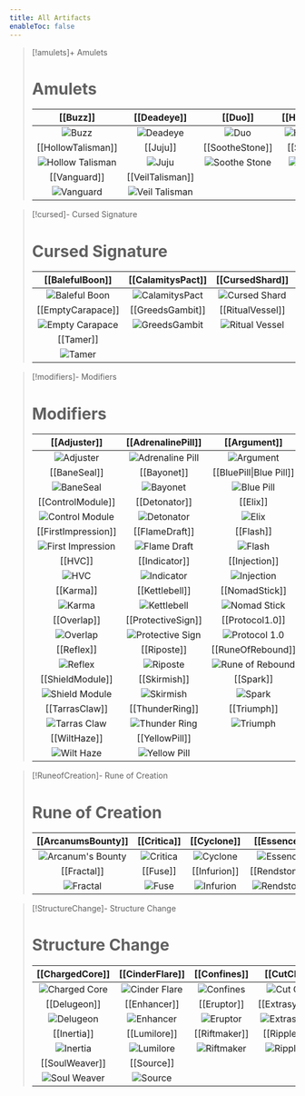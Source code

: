 ```yaml
---
title: All Artifacts
enableToc: false
---
```


> [!amulets]+ Amulets
> # Amulets
> | [[Buzz]] | [[Deadeye]] | [[Duo]] | [[HeatConcentrate]] |
> |:---:|:---:|:---:|:---:|
> | ![Buzz](Buzz.png) | ![Deadeye](Deadeye.png) | ![Duo](Duo.png) | ![Heat Concentrate](Heat%20Concentrate.png) |
> | [[HollowTalisman]] | [[Juju]] | [[SootheStone]] | [[SwarmPendant]] |
> | ![Hollow Talisman](HollowTalisman_Icon.png) | ![Juju](Juju.png) | ![Soothe Stone](Soothe%20Stone.png) | ![Swarm Pendant](SwarmPendant_icon.png) |
> | [[Vanguard]] | [[VeilTalisman]] |  |  |
> | ![Vanguard](Vanguard.png) | ![Veil Talisman](Veil%20Talisman.png) |  |  |

> [!cursed]- Cursed Signature
> # Cursed Signature
> | [[BalefulBoon]] | [[CalamitysPact]] | [[CursedShard]] | [[Eminence]] |
> |:---:|:---:|:---:|:---:|
> | ![Baleful Boon](BalefulBoon.png) | ![CalamitysPact](Calamity_s%20Pact.png) | ![Cursed Shard](CursedShard_icon.png) | ![Eminence](Eminence_Icon.png) |
> | [[EmptyCarapace]] | [[GreedsGambit]] | [[RitualVessel]] | [[Superiority]] |
> | ![Empty Carapace](EmptyCarapace_Icon.png) | ![GreedsGambit](GreedsGambit.png) | ![Ritual Vessel](RitualVessel_icon.png) | ![Superiority](Superiority.png) |
> | [[Tamer]] |  |  |  |
> | ![Tamer](Tamer.png) |  |  |  |

> [!modifiers]- Modifiers
> # Modifiers
> | [[Adjuster]] | [[AdrenalinePill]] | [[Argument]] | [[BadMood]] |
> |:---:|:---:|:---:|:---:|
> | ![Adjuster](Adjuster.png) | ![Adrenaline Pill](Adrenaline%20pill_icon.png) | ![Argument](Argument.png) | ![Bad Mood](Bad_Mood.png) |
> | [[BaneSeal]] | [[Bayonet]] | [[BluePill\|Blue Pill]] | [[Cannonade]] |
> | ![BaneSeal](BaneSeal.png) | ![Bayonet](Bayonet.png) | ![Blue Pill](Blue_pill_icon.png) | ![Cannonade](Cannonade.png) |
> | [[ControlModule]] | [[Detonator]] | [[Elix]] | [[EternalHeart]] |
> | ![Control Module](Control_Module.png) | ![Detonator](Detonator.png) | ![Elix](Elix.png) | ![Eternal Heart](EternalHeart_Icon.png) |
> | [[FirstImpression]] | [[FlameDraft]] | [[Flash]] | [[Harmony]] |
> | ![First Impression](First_Impression.png) | ![Flame Draft](FlameDraft.png) | ![Flash](Flash_icon.png) | ![Harmony](Harmony.png) |
> | [[HVC]] | [[Indicator]] | [[Injection]] | [[Jade]] |
> | ![HVC](HVC.png) | ![Indicator](Indicator_icon.png) | ![Injection](Injection.png) | ![Jade](Jade.png) |
> | [[Karma]] | [[Kettlebell]] | [[NomadStick]] | [[OpalEye]] |
> | ![Karma](Karma.png) | ![Kettlebell](Kettlebell.png) | ![Nomad Stick](NomadStick_Icon.png) | ![Opal Eye](Opal%20eye_icon.png) |
> | [[Overlap]] | [[ProtectiveSign]] | [[Protocol1.0]] | [[Protocol2.0]] |
> | ![Overlap](Overlap.png) | ![Protective Sign](Protective_Sign.png) | ![Protocol 1.0](Protocol%201.0_icon.png) | ![Protocol 2.0](Protocol_2.0.png) |
> | [[Reflex]] | [[Riposte]] | [[RuneOfRebound]] | [[SecondWind]] |
> | ![Reflex](Reflex.png) | ![Riposte](Riposte.png) | ![Rune of Rebound](RuneOfRebound_Icon.png) | ![Second Wind](Second_Wind.png) |
> | [[ShieldModule]] | [[Skirmish]] | [[Spark]] | [[StringOfEli]] |
> | ![Shield Module](Shield_Module.png) | ![Skirmish](Skirmish.png) | ![Spark](Spark.png) | ![String of Eli](String_Of_Eli.png) |
> | [[TarrasClaw]] | [[ThunderRing]] | [[Triumph]] | [[VertebralImplant]] |
> | ![Tarras Claw](TarrasClaw.png) | ![Thunder Ring](Thunder_Ring.png) | ![Triumph](Triumph.png) | ![Vertebral Implant](Vertebral%20Implant_icon.png) |
> | [[WiltHaze]] | [[YellowPill]] |  |  |
> | ![Wilt Haze](WiltHaze.png) | ![Yellow Pill](Yellow%20pill_icon.png) |  |  |

> [!RuneofCreation]- Rune of Creation
> # Rune of Creation
> | [[ArcanumsBounty]] | [[Critica]] | [[Cyclone]] | [[Essence]] |
> |:---:|:---:|:---:|:---:|
> | ![Arcanum's Bounty](Arcanum_s%20Bounty.png) | ![Critica](Critica.png) | ![Cyclone](Cyclone.png) | ![Essence](Essence_Icon.png) |
> | [[Fractal]] | [[Fuse]] | [[Infurion]] | [[Rendstone]] |
> | ![Fractal](Fractal_Icon.png) | ![Fuse](Fuse_Icon.png) | ![Infurion](Infurion.png) | ![Rendstone](Rendstone.png) |

> [!StructureChange]- Structure Change
> # Structure Change
> | [[ChargedCore]] | [[CinderFlare]] | [[Confines]] | [[CutClout]] |
> |:---:|:---:|:---:|:---:|
> | ![Charged Core](/assets/Artifacts/structurechange/ChargedCore_Icon.png) | ![Cinder Flare](/assets/Artifacts/structurechange/CinderFlare.png) | ![Confines](/assets/Artifacts/structurechange/Confines_Icon.png) | ![Cut Clout](/assets/Artifacts/structurechange/CutClout.png) |
> | [[Delugeon]] | [[Enhancer]] | [[Eruptor]] | [[Extrasystole]] |
> | ![Delugeon](/assets/Artifacts/structurechange/Delugeon.png) | ![Enhancer](/assets/Artifacts/structurechange/Enhancer_Icon.png) | ![Eruptor](/assets/Artifacts/structurechange/Eruptor.png) | ![Extrasystole](/assets/Artifacts/structurechange/Extrasystole.png) |
> | [[Inertia]] | [[Lumilore]] | [[Riftmaker]] | [[Rippletide]] | 
> | ![Inertia](/assets/Artifacts/structurechange/Inertia_Icon.png) | ![Lumilore](/assets/Artifacts/structurechange/Lumilore.png) | ![Riftmaker](/assets/Artifacts/structurechange/Riftmaker.png) | ![Rippletide](/assets/Artifacts/structurechange/Rippletide.png) |
> | [[SoulWeaver]] | [[Source]] |  |  |
> | ![Soul Weaver](/assets/Artifacts/structurechange/SoulWeaver.png) | ![Source](/assets/Artifacts/structurechange/Source_Icon.png) |  |  |